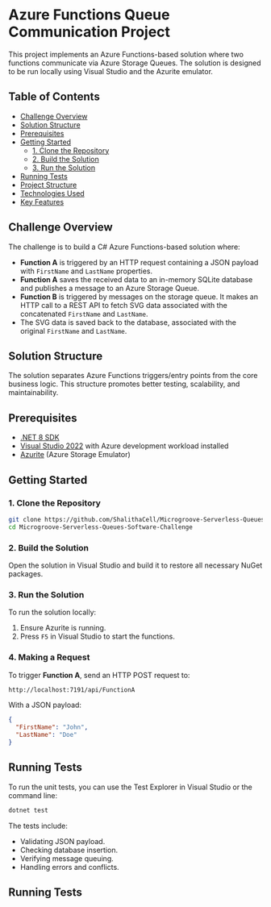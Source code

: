 # Azure Functions Queue Communication Project

This project implements an Azure Functions-based solution where two functions communicate via Azure Storage Queues. The solution is designed to be run locally using Visual Studio and the Azurite emulator.

## Table of Contents

- [Challenge Overview](#challenge-overview)
- [Solution Structure](#solution-structure)
- [Prerequisites](#prerequisites)
- [Getting Started](#getting-started)
  - [1. Clone the Repository](#1-clone-the-repository)
  - [2. Build the Solution](#2-build-the-solution)
  - [3. Run the Solution](#3-run-the-solution)
- [Running Tests](#running-tests)
- [Project Structure](#project-structure)
- [Technologies Used](#technologies-used)
- [Key Features](#key-features)

## Challenge Overview

The challenge is to build a C# Azure Functions-based solution where:

- **Function A** is triggered by an HTTP request containing a JSON payload with `FirstName` and `LastName` properties.
- **Function A** saves the received data to an in-memory SQLite database and publishes a message to an Azure Storage Queue.
- **Function B** is triggered by messages on the storage queue. It makes an HTTP call to a REST API to fetch SVG data associated with the concatenated `FirstName` and `LastName`.
- The SVG data is saved back to the database, associated with the original `FirstName` and `LastName`.

## Solution Structure

The solution separates Azure Functions triggers/entry points from the core business logic. This structure promotes better testing, scalability, and maintainability.

## Prerequisites

- [.NET 8 SDK](https://dotnet.microsoft.com/download/dotnet/8.0)
- [Visual Studio 2022](https://visualstudio.microsoft.com/) with Azure development workload installed
- [Azurite](https://docs.microsoft.com/en-us/azure/storage/common/storage-use-azurite) (Azure Storage Emulator)

## Getting Started

### 1. Clone the Repository

```bash
git clone https://github.com/ShalithaCell/Microgroove-Serverless-Queues-Software-Challenge.git
cd Microgroove-Serverless-Queues-Software-Challenge
```

### 2. Build the Solution
Open the solution in Visual Studio and build it to restore all necessary NuGet packages.

### 3. Run the Solution

To run the solution locally:

1. Ensure Azurite is running.
2. Press `F5` in Visual Studio to start the functions.

### 4. Making a Request

To trigger **Function A**, send an HTTP POST request to:

```bash
http://localhost:7191/api/FunctionA
```

With a JSON payload:

```json
{
  "FirstName": "John",
  "LastName": "Doe"
}
```

## Running Tests

To run the unit tests, you can use the Test Explorer in Visual Studio or the command line:

```bash
dotnet test
```

The tests include:

- Validating JSON payload.
- Checking database insertion.
- Verifying message queuing.
- Handling errors and conflicts.

## Running Tests